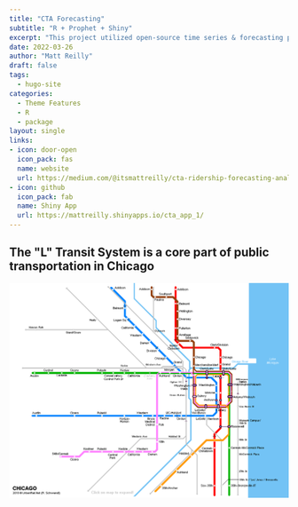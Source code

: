 ```yaml
---
title: "CTA Forecasting"
subtitle: "R + Prophet + Shiny"
excerpt: "This project utilized open-source time series & forecasting packages Prophet to forecast ridership values in the short and long term future. The results are displayed in an interactive Shiny application, including visualizations & geographic components."
date: 2022-03-26
author: "Matt Reilly"
draft: false
tags:
  - hugo-site
categories:
  - Theme Features
  - R
  - package
layout: single
links:
- icon: door-open
  icon_pack: fas
  name: website
  url: https://medium.com/@itsmattreilly/cta-ridership-forecasting-analysis-8f55438c0c0d
- icon: github
  icon_pack: fab
  name: Shiny App
  url: https://mattreilly.shinyapps.io/cta_app_1/
---
```


## The "L" Transit System is a core part of public transportation in Chicago

![](chicago_map.png)








